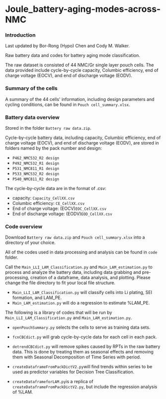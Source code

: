 # Joule_battery-aging-modes-across-NMC

###  Introduction
Last updated by Bor-Rong (Hypo) Chen and Cody M. Walker.  

Raw battery data and codes for battery aging mode classification.    

The raw dataset is consisted of 44 NMC/Gr single layer pouch cells. The data provided include cycle-by-cycle capacity, Columbic efficiency, end of charge voltage (EOCV), and end of discharge voltage (EODV). 

###  Summary of the cells
A summary of the 44 cells' information, including design parameters and cycling conditions, can be found in `Pouch cell_summary.xlsx`.  

### Battery data overview 
Stored in the folder `Battery raw data.zip`.  

Cycle-by-cycle battery data, including capacity, Columbic efficiency, end of charge voltage (EOCV), and end of discharge voltage (EODV), are stored in folders named by the pack number and design:
* `P462_NMC532_R2 design`
* `P492_NMC532_R1 design`
* `P531_NMC811_R1 design`
* `P533_NMC532_R2 design`
* `P540_NMC811_R2 design`

The cycle-by-cycle data are in the format of .csv:
* capacity: `Capacity_CellXX.csv`
* Columbic efficiency: `CE_CellXX.csv`
* End of charge voltage: (EOCV)`EOC_CellXX.csv`
* End of discharge voltage: (EODV)`EOD_CellXX.csv`

###  Code overview
Download `Battery raw data.zip` and `Pouch cell_summary.xlsx` into a directory of your choice.   

All of the codes used in data processing and analysis can be found in  `code` folder.  

Call the `Main_LLI_LAM_Classification.py` and `Main_LAM_estimation.py` to process and analyze the battery data, including data grabbing and pre-processing, creation of a dataframe, data analysis, and plotting. Please change the file directory to fit your local file structure.  
* `Main_LLI_LAM_Classification.py` will classify cells into Li plating, SEI formation, and LAM_PE.  
* `Main_LAM_estimation.py` will do a regression to estimate %LAM_PE.  

The following is a library of codes that will be run by `Main_LLI_LAM_Classification.py` and `Main_LAM_estimation.py`.  

* `openPouchSummary.py` selects the cells to serve as training data sets.

* `fcnCBCdict.py` will grab cycle-by-cycle data for each cell in each pack. 

* `detrendCBCdict.py` will remove spikes caused by RPTs in the raw battery data. This is done by treating them as seasonal effects and removing them with Seasonal Decomposition of Time Series with period.    

* `createDataframeFromPackDictV2.py`will find trends within series to be used as predictor variables for Decision Tree Classification.   

* `createDataframeforLAM.py`is a replica of `createDataframeFromPackDictV2.py`, but include the regression analysis of %LAM.  
